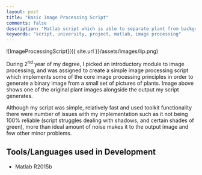 ```yaml
---
layout: post
title: "Basic Image Processing Script"
comments: false
description: "Matlab script which is able to separate plant from background elements in a given image"
keywords: "script, university, project, matlab, image processing"
---
```


![ImageProcessingScript]({{ site.url }}/assets/images/iip.png)

During 2<sup>nd</sup> year of my degree, I picked an introductory module to image processing, and was assigned to create a simple image processing script which implements some of the core image processing principles in order to generate a binary image from a small set of pictures of plants. Image above shows one of the original plant images alongside the output my script generates.

Although my script was simple, relatively fast and used toolkit functionality there were number of issues with my implementation such as it not being 100% reliable (script struggles dealing with shadows, and certain shades of green), more than ideal amount of noise makes it to the output image and few other minor problems.

## Tools/Languages used in Development

- Matlab R2015b
